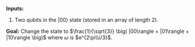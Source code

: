 **Inputs:**

1. Two qubits in the $|00\rangle$ state (stored in an array of length 2).

**Goal:** Change the state to $\frac{1}{\sqrt{3}} \big( |00\rangle +  |01\rangle + |10\rangle \big)$ where $\omega$ is $e^{2\pi\\i/3}$.
